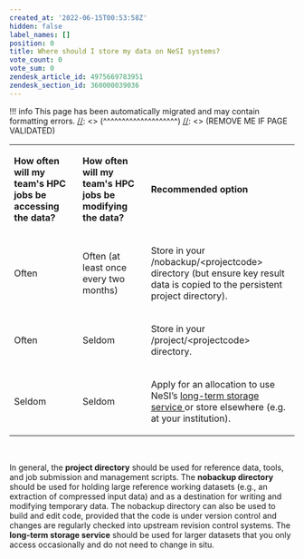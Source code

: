 ```yaml
---
created_at: '2022-06-15T00:53:58Z'
hidden: false
label_names: []
position: 0
title: Where should I store my data on NeSI systems?
vote_count: 0
vote_sum: 0
zendesk_article_id: 4975669783951
zendesk_section_id: 360000039036
---
```



[//]: <> (REMOVE ME IF PAGE VALIDATED)
[//]: <> (vvvvvvvvvvvvvvvvvvvv)
!!! info
    This page has been automatically migrated and may contain formatting errors.
[//]: <> (^^^^^^^^^^^^^^^^^^^^)
[//]: <> (REMOVE ME IF PAGE VALIDATED)
<div class="pm-table-container  sc-jKJlTe loXQau" data-layout="default">
<div class="pm-table-wrapper">
<table data-number-column="false">
<colgroup>
<col>
<col>
<col>
</colgroup>
<tbody>
<tr>
<td colspan="1" rowspan="1" data-colwidth="226.67">
<p data-renderer-start-pos="4765"><strong data-renderer-mark="true">How often will my team's HPC jobs be accessing the data?</strong></p>
</td>
<td colspan="1" rowspan="1" data-colwidth="226.67">
<p data-renderer-start-pos="4825"><strong data-renderer-mark="true">How often will my team's HPC jobs be modifying the data? </strong></p>
</td>
<td colspan="1" rowspan="1" data-colwidth="226.67">
<p data-renderer-start-pos="4886"><strong data-renderer-mark="true">Recommended option </strong></p>
</td>
</tr>
<tr>
<td colspan="1" rowspan="1" data-colwidth="226.67">
<p data-renderer-start-pos="4911">Often</p>
</td>
<td colspan="1" rowspan="1" data-colwidth="226.67">
<p data-renderer-start-pos="4920">Often (at least once every two months)</p>
</td>
<td colspan="1" rowspan="1" data-colwidth="226.67">
<p data-renderer-start-pos="4962">Store in your /nobackup/&lt;projectcode&gt; directory (but ensure key result data is copied to the persistent project directory).</p>
</td>
</tr>
<tr>
<td colspan="1" rowspan="1" data-colwidth="226.67">
<p data-renderer-start-pos="5090">Often</p>
</td>
<td colspan="1" rowspan="1" data-colwidth="226.67">
<p data-renderer-start-pos="5099">Seldom</p>
</td>
<td colspan="1" rowspan="1" data-colwidth="226.67">
<p data-renderer-start-pos="5109">Store in your /project/&lt;projectcode&gt; directory.</p>
</td>
</tr>
<tr>
<td colspan="1" rowspan="1" data-colwidth="226.67">
<p data-renderer-start-pos="5161">Seldom</p>
</td>
<td colspan="1" rowspan="1" data-colwidth="226.67">
<p data-renderer-start-pos="5171">Seldom</p>
</td>
<td colspan="1" rowspan="1" data-colwidth="226.67">
<p data-renderer-start-pos="5181">Apply for an allocation to use NeSI’s <a class="sc-cHGsZl lirsdj" title="https://support.nesi.org.nz/hc/en-gb/articles/360001169956-Long-Term-Storage-Service" href="https://support.nesi.org.nz/hc/en-gb/articles/360001169956-Long-Term-Storage-Service" data-renderer-mark="true">long-term storage service </a>or store elsewhere (e.g. at your institution).</p>
</td>
</tr>
</tbody>
</table>
</div>
</div>
<p data-renderer-start-pos="5297"> </p>
<p data-renderer-start-pos="5297">In general, the <strong>project directory</strong> should be used for reference data, tools, and job submission and management scripts. The <strong>nobackup directory</strong> should be used for holding large reference working datasets (e.g., an extraction of compressed input data) and as a destination for writing and modifying temporary data. The nobackup directory can also be used to build and edit code, provided that the code is under version control and changes are regularly checked into upstream revision control systems. The <strong>long-term storage service</strong> should be used for <span>larger datasets that you only access occasionally and do not need to change in situ. </span></p>
<p data-renderer-start-pos="5776"> </p>